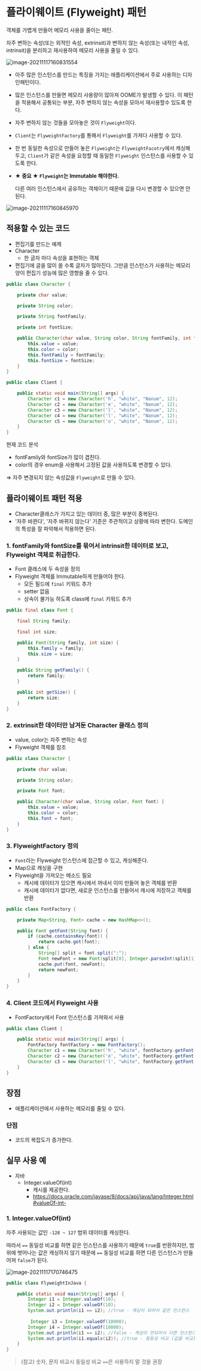 # 플라이웨이트 (Flyweight) 패턴

객체를 가볍게 만들어 메모리 사용을 줄이는 패턴.

자주 변하는 속성(또는 외적인 속성, extrinsit)과 변하지 않는 속성(또는 내적인 속성, intrinsit)을 분리하고 재사용하여 메모리 사용을 줄일 수 있다.

![image-20211117160831554](images/image-20211117160831554.png)

* 아주 많은 인스턴스를 만드는 특징을 가지는 애플리케이션에서 주로 사용하는 디자인패턴이다.

* 많은 인스턴스를 만들면 메모리 사용량이 많아져 OOME가 발생할 수 있다. 이 패턴을 적용해서 공통되는 부분, 자주 변하지 않는 속성을 모아서 재사용할수 있도록 한다. 

* 자주 변하지 않는 것들을 모아놓은 것이 `Flyweight`이다.

* `Client`는 `FlyweightFactory`를 통해서 `Flyweight`를 가져다 사용할 수 있다.

* 한 번 동일한 속성으로 만들어 놓은 `Flyweight`는 `FlyweightFacotry`에서 캐싱해두고, `Client`가 같은 속성을 요청할 때 동일한 `Flyweight` 인스턴스를 사용할 수 있도록 한다.

* **★ 중요 ★ `Flyweight`는 Immutable 해야한다.**

  다른 여러 인스턴스에서 공유하는 객체이기 때문에 값을 다시 변경할 수 있으면 안된다.



![image-20211117160845970](images/image-20211117160845970.png)

## 적용할 수 있는 코드

* 편집기를 만드는 예제
* Character
  * 한 글자 마다 속성을 표현하는 객체
* 편집기에 글을 많이 쓸 수록 글자가 많아진다. 그만큼 인스턴스가 사용하는 메모리 양이 편집기 성능에 많은 영향을 줄 수 있다.

```java
public class Character {

    private char value;

    private String color;

    private String fontFamily;

    private int fontSize;

    public Character(char value, String color, String fontFamily, int fontSize) {
        this.value = value;
        this.color = color;
        this.fontFamily = fontFamily;
        this.fontSize = fontSize;
    }
}
```

```java
public class Client {

    public static void main(String[] args) {
        Character c1 = new Character('h', "white", "Nanum", 12);
        Character c2 = new Character('e', "white", "Nanum", 12);
        Character c3 = new Character('l', "white", "Nanum", 12);
        Character c4 = new Character('l', "white", "Nanum", 12);
        Character c5 = new Character('o', "white", "Nanum", 12);
    }
}
```

현재 코드 분석

* fontFamily와 fontSize가 많이 겹친다.
* color의 경우  enum을 사용해서 고정된 값을 사용하도록 변경할 수 있다.

⇒ 자주 변경되지 않는 속성값을 `Flyweight`로 만들 수 있다.



## 플라이웨이트 패턴 적용

* Character클래스가 가지고 있는 데이터 중, 많은 부분이 중복된다.
* '자주 바뀐다', '자주 바뀌지 않는다' 기준은 주관적이고 상황에 따라 변한다. 도메인의 특성을 잘 파악해서 적용하면 된다.



### 1. fontFamily와 fontSize를 묶어서 intrinsit한 데이터로 보고, Flyweight 객체로 취급한다.

* Font 클래스에 두 속성을 정의
* Flyweight 객체를 Immutable하게 만들어야 한다.
  * 모든 필드에 `final` 키워드 추가
  * setter 없음
  * 상속이 불가능 하도록 class에 `final` 키워드 추가

```java
public final class Font {

    final String family;

    final int size;

    public Font(String family, int size) {
        this.family = family;
        this.size = size;
    }

    public String getFamily() {
        return family;
    }

    public int getSize() {
        return size;
    }
}
```



### 2. extrinsit한 데이터만 남겨둔 Character 클래스 정의

* value, color는 자주 변하는 속성
* Flyweight 객체를 참조

```java
public class Character {

    private char value;

    private String color;

    private Font font;

    public Character(char value, String color, Font font) {
        this.value = value;
        this.color = color;
        this.font = font;
    }
}
```



### 3. FlyweightFactory 정의

* `Font`라는 Flyweight 인스턴스에 접근할 수 있고, 캐싱해준다.
* Map으로 캐싱을 구현
* Flyweight을 가져오는 메소드 필요
  * 캐시에 데이터가 있으면 캐시에서 꺼내서 이미 만들어 놓은 객체를 반환
  * 캐시에 데이터가 없다면, 새로운 인스턴스를 만들어서 캐시에 저장하고 객체를 반환

```java
public class FontFactory {

    private Map<String, Font> cache = new HashMap<>();

    public Font getFont(String font) {
        if (cache.containsKey(font)) {
            return cache.get(font);
        } else {
            String[] split = font.split(":");
            Font newFont = new Font(split[0], Integer.parseInt(split[1]));
            cache.put(font, newFont);
            return newFont;
        }
    }
}
```



### 4. Client 코드에서 Flyweight 사용

* FontFactory에서 Font 인스턴스를 가져와서 사용

```java
public class Client {

    public static void main(String[] args) {
        FontFactory fontFactory = new FontFactory();
        Character c1 = new Character('h', "white", fontFactory.getFont("nanum:12"));
        Character c2 = new Character('e', "white", fontFactory.getFont("nanum:12"));
        Character c3 = new Character('l', "white", fontFactory.getFont("nanum:12"));
    }
}
```



## 장점

* 애플리케이션에서 사용하는 메모리를 줄일 수 있다.

### 단점

* 코드의 복잡도가 증가한다.



## 실무 사용 예

* 자바
  * Integer.valueOf(int)
    * 캐시를 제공한다.
    * https://docs.oracle.com/javase/8/docs/api/java/lang/Integer.html#valueOf-int-



### 1. Integer.valueOf(int)

자주 사용되는 값인 `-128 ~ 127` 범위 데이터를 캐싱한다.

따라서 `==` 동일성 비교를 하면 같은 인스턴스를 사용하기 때문에 `true`를 반환하지만, 범위에 벗어나는 값은 캐싱하지 않기 때문에 `==` 동일성 비교를 하면 다른 인스턴스가 만들어져 `false`가 된다.

![image-20211117170746475](images/image-20211117170746475.png)

```java
public class FlyweightInJava {

    public static void main(String[] args) {
        Integer i1 = Integer.valueOf(10);
        Integer i2 = Integer.valueOf(10);
        System.out.println(i1 == i2); //true - 캐싱이 되어서 같은 인스턴스
      
	     Integer i3 = Integer.valueOf(10000);
        Integer i4 = Integer.valueOf(10000);
        System.out.println(i1 == i2); //false - 캐싱이 안되어서 다른 인스턴스
        System.out.println(i1.equals(i2)); //true - 동등성 비교 (값을 비교)
    }
}
```



> (참고) 숫자, 문자 비교시 동일성 비교 `==`은 사용하지 말 것을 권장

